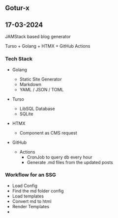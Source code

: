 ## Gotur-x

## 17-03-2024

JAMStack based blog generator

Turso + Golang + HTMX + GitHub Actions


### Tech Stack

- Golang
    - Static Site Generator
    - Markdown
    - YAML / JSON / TOML

- Turso
    - LibSQL Database
    - SQLite

- HTMX
    - Component as CMS request

- GitHub
    - Actions
        - CronJob to query db every hour
        - Generate .md files from the updated posts


### Workflow for an SSG

- Load Config
- Find the md folder config
- Load templates
- Convert md to html
- Render Templates
- 

